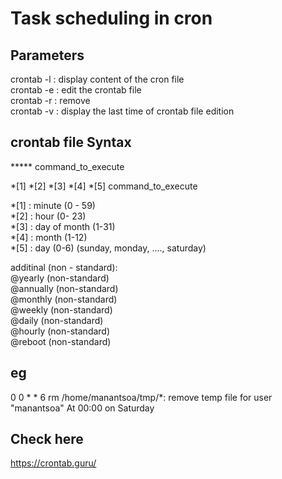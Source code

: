 # Task scheduling in cron
## Parameters
crontab -l : display content of the cron file<br/>
crontab -e : edit the crontab file<br/>
crontab -r : remove<br/>
crontab -v : display the last time of crontab file edition <br/>

## crontab file Syntax
***** command_to_execute

*[1] *[2] *[3] *[4] *[5] command_to_execute  <br/>

*[1] : minute (0 - 59) <br/>
*[2]  : hour (0- 23)   <br/>
*[3] : day of month (1-31) <br/>
*[4] : month (1-12) <br/>
*[5] : day (0-6) (sunday, monday, ...., saturday) <br/>

additinal (non - standard): <br/>
@yearly	(non-standard)<br/>
@annually	(non-standard)<br/>
@monthly	(non-standard)<br/>
@weekly	(non-standard)<br/>
@daily	(non-standard)<br/>
@hourly	(non-standard)<br/>
@reboot	(non-standard)<br/>

## eg
0 0 * * 6 rm /home/manantsoa/tmp/*: remove temp file for user "manantsoa" At 00:00 on Saturday

## Check here
https://crontab.guru/
